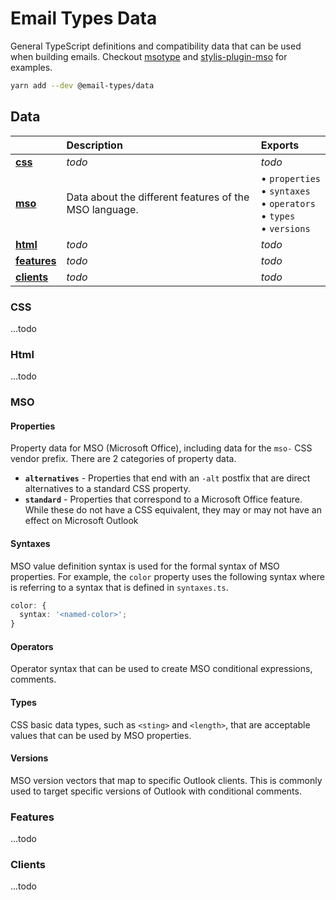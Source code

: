 [msotype]: https://github.com/email-types/msotype
[stylis-plugin-mso]: https://github.com/email-types/stylis-plugin-mso

# Email Types Data

General TypeScript definitions and compatibility data that can be used when
building emails. Checkout [msotype] and [stylis-plugin-mso] for examples.

```sh
yarn add --dev @email-types/data
```

## Data

|                           | Description                                            | Exports                                                                              |
| :------------------------ | :----------------------------------------------------- | :----------------------------------------------------------------------------------- |
| [**css**](#css)           | _todo_                                                 | _todo_                                                                               |
| [**mso**](#mso)           | Data about the different features of the MSO language. | • `properties` <br> • `syntaxes` <br> • `operators` <br> • `types` <br> • `versions` | `AlternativePropertiesHyphen` |
| [**html**](#html)         | _todo_                                                 | _todo_                                                                               |
| [**features**](#features) | _todo_                                                 | _todo_                                                                               |
| [**clients**](#clients)   | _todo_                                                 | _todo_                                                                               |

### CSS

...todo

### Html

...todo

### MSO

#### Properties

Property data for MSO (Microsoft Office), including data for the `mso-` CSS
vendor prefix. There are 2 categories of property data.

- **`alternatives`** - Properties that end with an `-alt` postfix that are
  direct alternatives to a standard CSS property.
- **`standard`** - Properties that correspond to a Microsoft Office feature.
  While these do not have a CSS equivalent, they may or may not have an effect
  on Microsoft Outlook

#### Syntaxes

MSO value definition syntax is used for the formal syntax of MSO properties. For
example, the `color` property uses the following syntax where <named-color> is
referring to a syntax that is defined in `syntaxes.ts`.

```ts
color: {
  syntax: '<named-color>';
}
```

#### Operators

Operator syntax that can be used to create MSO conditional expressions,
comments.

#### Types

CSS basic data types, such as `<sting>` and `<length>`, that are acceptable
values that can be used by MSO properties.

#### Versions

MSO version vectors that map to specific Outlook clients. This is commonly used
to target specific versions of Outlook with conditional comments.

### Features

...todo

### Clients

...todo
